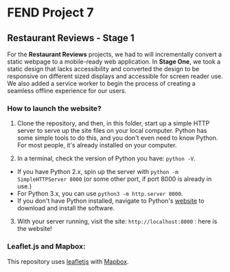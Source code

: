 # FEND Project 7 
## Restaurant Reviews - Stage 1
For the **Restaurant Reviews** projects, we had to will incrementally convert a static webpage to a mobile-ready web application. In **Stage One**, we took a static design that lacks accessibility and converted the design to be responsive on different sized displays and accessible for screen reader use. We also added a service worker to begin the process of creating a seamless offline experience for our users.

### How to launch the website?

1. Clone the repository, and then, in this folder, start up a simple HTTP server to serve up the site files on your local computer. Python has some simple tools to do this, and you don't even need to know Python. For most people, it's already installed on your computer. 

2. In a terminal, check the version of Python you have: `python -V`. 
- If you have Python 2.x, spin up the server with `python -m SimpleHTTPServer 8000` (or some other port, if port 8000 is already in use.) 
- For Python 3.x, you can use `python3 -m http.server 8000`. 
- If you don't have Python installed, navigate to Python's [website](https://www.python.org/) to download and install the software.

3. With your server running, visit the site: `http://localhost:8000` : here is the website!

### Leaflet.js and Mapbox:

This repository uses [leafletjs](https://leafletjs.com/) with [Mapbox](https://www.mapbox.com/). 


